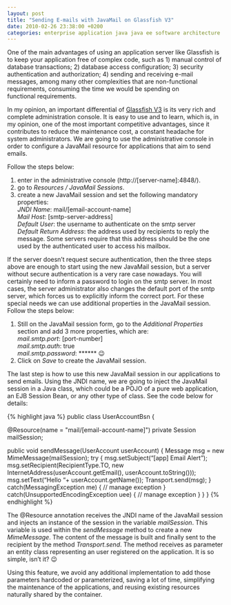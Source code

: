 ```yaml
---
layout: post
title: "Sending E-mails with JavaMail on Glassfish V3"
date: 2010-02-26 23:38:00 +0200
categories: enterprise application java java ee software architecture
---
```


One of the main advantages of using an application server like Glassfish is to keep your application free of complex code, such as 1) manual control of database transactions; 2) database access configuration; 3) security authentication and authorization; 4) sending and receiving e-mail messages, among many other complexities that are non-functional requirements, consuming the time we would be spending on functional requirements.

In my opinion, an important differential of <a href="http://glassfish.dev.java.net/">Glassfish V3</a> is its very rich and complete administration console. It is easy to use and to learn, which is, in my opinion, one of the most important competitive advantages, since it contributes to reduce the maintenance cost, a constant headache for system administrators. We are going to use the administrative console in order to configure a JavaMail resource for applications that aim to send emails</b>.

Follow the steps below:

<ol>
<li>enter in the administrative console (http://[server-name]:4848/).</li>
<li>go to <i>Resources / JavaMail Sessions</i>.</li>
<li>create a new JavaMail session and set the following mandatory properties:<br/>
<i>JNDI Name</i>: mail/[email-account-name]<br/>
<i>Mail Host</i>: [smtp-server-address]<br/>
<i>Default User</i>: the username to authenticate on the smtp server<br/>
<i>Default Return Address</i>: the address used by recipients to reply the message. Some servers require that this address should be the one used by the authenticated user to access his mailbox.</li>
</ol>

If the server doesn’t request secure authentication, then the three steps above are enough to start using the new JavaMail session, but a server without secure authentication is a very rare case nowadays. You will certainly need to inform a password to login on the smtp server. In most cases, the server administrator also changes the default port of the smtp server, which forces us to explicitly inform the correct port. For these special needs we can use additional properties in the JavaMail session. Follow the steps below:

<ol>
<li>Still on the JavaMail session form, go to the <i>Additional Properties</i> section and add 3 more properties, which are:<br/>
<i>mail.smtp.port</i>: [port-number]<br/>
<i>mail.smtp.auth</i>: true<br/>
<i>mail.smtp.password</i>: ****** 😉</li>
<li>Click on <i>Save</i> to create the JavaMail session.</li>
</ol>

The last step is how to use this new JavaMail session in our applications to send emails. Using the JNDI name, we are going to inject the JavaMail session in a Java class, which could be a POJO of a pure web application, an EJB Session Bean, or any other type of class. See the code below for details:

{% highlight java %}
public class UserAccountBsn {

  @Resource(name = "mail/[email-account-name]")
  private Session mailSession;

  public void sendMessage(UserAccount userAccount) {
    Message msg = new MimeMessage(mailSession);
    try {
      msg.setSubject(“[app] Email Alert”);
      msg.setRecipient(RecipientType.TO,
        new InternetAddress(userAccount.getEmail(),
        userAccount.toString()));
      msg.setText(“Hello “+ userAccount.getName());
      Transport.send(msg);
    } catch(MessagingException me) {
      // manage exception
    } catch(UnsupportedEncodingException uee) {
      // manage exception
    }
  }
}
{% endhighlight %}

The @Resource annotation receives the JNDI name of the JavaMail session and injects an instance of the session in the variable <i>mailSession</i>. This variable is used within the <i>sendMessage</i> method to create a new <i>MimeMessage</i>. The content of the message is built and finally sent to the recipient by the method <i>Transport.send</i>. The method receives as parameter an entity class representing an user registered on the application. It is so simple, isn’t it? 😉

Using this feature, we avoid any additional implementation to add those parameters hardcoded or parameterized, saving a lot of time, simplifying the maintenance of the applications, and reusing existing resources naturally shared by the container.
